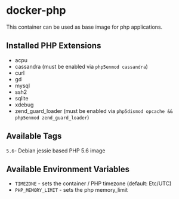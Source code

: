 # docker-php

This container can be used as base image for php applications.

## Installed PHP Extensions
* acpu
* cassandra (must be enabled via `php5enmod cassandra`)
* curl
* gd
* mysql
* ssh2
* sqlite
* xdebug
* zend_guard_loader (must be enabled via `php5dismod opcache && php5enmod zend_guard_loader`)

## Available Tags

`5.6`- Debian jessie based PHP 5.6 image

## Available Environment Variables

* `TIMEZONE` - sets the container / PHP timezone (default: Etc/UTC)
* `PHP_MEMORY_LIMIT` - sets the php memory_limit

